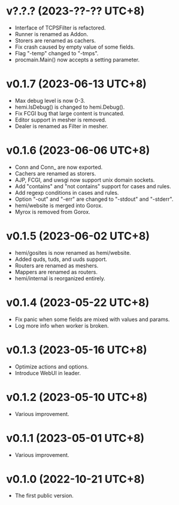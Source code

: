v?.?.?                                                        (2023-??-?? UTC+8)
================================================================================

  * Interface of TCPSFilter is refactored.
  * Runner is renamed as Addon.
  * Storers are renamed as cachers.
  * Fix crash caused by empty value of some fields.
  * Flag "-temp" changed to "-tmps".
  * procmain.Main() now accepts a setting parameter.

v0.1.7                                                        (2023-06-13 UTC+8)
================================================================================

  * Max debug level is now 0-3.
  * hemi.IsDebug() is changed to hemi.Debug().
  * Fix FCGI bug that large content is truncated.
  * Editor support in mesher is removed.
  * Dealer is renamed as Filter in mesher.

v0.1.6                                                        (2023-06-06 UTC+8)
================================================================================

  * Conn and Conn_ are now exported.
  * Cachers are renamed as storers.
  * AJP, FCGI, and uwsgi now support unix domain sockets.
  * Add "contains" and "not contains" support for cases and rules.
  * Add regexp conditions in cases and rules.
  * Option "-out" and "-err" are changed to "-stdout" and "-stderr".
  * hemi/website is merged into Gorox.
  * Myrox is removed from Gorox.

v0.1.5                                                        (2023-06-02 UTC+8)
================================================================================

  * hemi/gosites is now renamed as hemi/website.
  * Added quds, tuds, and uuds support.
  * Routers are renamed as meshers.
  * Mappers are renamed as routers.
  * hemi/internal is reorganized entirely.

v0.1.4                                                        (2023-05-22 UTC+8)
================================================================================

  * Fix panic when some fields are mixed with values and params.
  * Log more info when worker is broken.

v0.1.3                                                        (2023-05-16 UTC+8)
================================================================================

  * Optimize actions and options.
  * Introduce WebUI in leader.

v0.1.2                                                        (2023-05-10 UTC+8)
================================================================================

  * Various improvement.

v0.1.1                                                        (2023-05-01 UTC+8)
================================================================================

  * Various improvement.

v0.1.0                                                        (2022-10-21 UTC+8)
================================================================================

  * The first public version.
